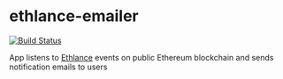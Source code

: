 # ethlance-emailer

[![Build Status](https://travis-ci.org/district0x/ethlance-emailer.svg?branch=master)](https://travis-ci.org/district0x/ethlance-emailer)

App listens to [Ethlance](http://ethlance.com) events on public Ethereum blockchain and sends notification emails
to users
